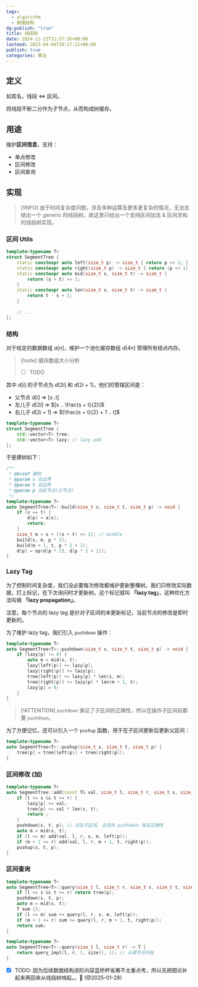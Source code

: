 ```yaml
---
tags:
  - algorithm
  - 数据结构
dg-publish: "true"
title: 线段树
date: 2024-11-22T11:57:35+08:00
lastmod: 2025-04-04T20:27:21+08:00
publish: true
categories: 算法
---
```


## 定义

如其名，线段 $\Leftrightarrow$ 区间。

将线段不断二分作为子节点，从而构成树缓存。
## 用途

维护**区间信息**，支持：
+ 单点修改
+ 区间修改
+ 区间查询

## 实现

>[!INFO]
由于时间复杂度问题，涉及多种运算及更多更复杂的情况，无法总结出一个 generic 的线段树，故这里只给出一个支持区间加法 & 区间求和的线段树实现。

### 区间 Utils

```cpp
template<typename T>
struct SegmentTree {
	static constexpr auto left(size_t p) -> size_t { return p << 1; }
	static constexpr auto right(size_t p) -> size_t { return (p << 1) | 1; }
	static constexpr auto mid(size_t s, size_t t) -> size_t { 
		return (s + t) >> 1; 
	}
	static constexpr auto len(size_t s, size_t t) -> size_t {
		return t - s + 1;
	}
	
	// ...
};
```
### 结构

对于给定的数据数组 $a[n]$，维护一个池化缓存数组 $d[4n]$ 管理所有结点内存。

> [!note] 缓存数组大小分析
> - [ ]  TODO

其中 $d[i]$ 的子节点为 $d[2i]$ 和 $d[2i + 1]$，他们的管辖区间是：
+ 父节点 $d[i]$ $\Rightarrow$ $[s .. t]$
+ 左儿子 $d[2i]$ $\Rightarrow$ $[s .. \frac{s + t}{2}]$
+ 右儿子 $d[2i + 1]$ $\Rightarrow$ $[\frac{s + t}{2} + 1 .. t]$

```cpp
template<typename T>
struct SegmentTree {
	std::vector<T> tree;
	std::vector<T> lazy; // lazy add
};
```

于是建树如下：

```cpp
/**
 * @brief 建树
 * @param s 左边界
 * @param t 右边界
 * @param p 当前节点(父节点)
 */
template<typename T>
auto SegmentTree<T>::build(size_t s, size_t t, size_t p) -> void {
	if (s == t) {
		d[p] = a[s];
		return;
	}
	size_t m = s + ((s + t) >> 1); // middle
	build(s, m, p * 2);
	build(m + 1, t, p * 2 + 1);
	d[p] = op(d[p * 2], d[p * 2 + 1]);
}
```

### Lazy Tag

 为了控制时间复杂度，我们没必要每次修改都维护更新整棵树。我们只修改实际数据，打上标记，在下次询问时才更新树。这个标记就叫 **「lazy tag」**，这种优化方法叫做  **「lazy propagation」**。
 
注意，每个节点的 lazy tag 是针对子区间的未更新标记，当前节点的修改是即时更新的。

为了维护 lazy tag，我们引入 `pushdown` 操作：

```cpp
template<typename T>
auto SegmentTree<T>::pushdown(size_t s, size_t t, size_t p) -> void {
	if (lazy[p] != 0) {
		auto m = mid(s, t);
		lazy[left(p)] += lazy[p];
		lazy[right(p)] += lazy[p];
		tree[left(p)] += lazy[p] * len(s, m);
		tree[right(p)] += lazy[p] * len(m + 1, t);
		lazy[p] = 0;
	}
}
```

> [!ATTENTION]
`pushdown` 保证了子区间的正确性，所以在操作子区间前都要 `pushdown`。

为了方便记忆，还可以引入一个 `pushup` 函数，用于在子区间更新后更新父区间：

```cpp
template<typename T>
auto SegmentTree<T>::pushup(size_t s, size_t t, size_t p) {
	tree[p] = tree[left(p)] + tree[right(p)];
}
```

### 区间修改 (加)

```cpp
template<typename T>
auto SegmentTree::add(const T& val, size_t l, size_t r, size_t s, size_t t, size_t p) -> void {
	if (l <= s && t <= r) {
		lazy[p] += val;
		tree[p] += val * len(s, t);
		return ;
	}
	pushdown(s, t, p); // 涉及子区间, 必须先 pushdown 保证正确性
	auto m = mid(s, t);
	if (l <= m) add(val, l, r, s, m, left(p));
	if (m + 1 <= r) add(val, l, r, m + 1, t, right(p));
	pushup(s, t, p);
}
```
### 区间查询

```cpp
template<typename T>
auto SegmentTree<T>::query(size_t l, size_t r, size_t s, size_t t, size_t p) -> T {
	if (l <= s && t <= r) return tree[p];
	pushdown(s, t, p);
	auto m = mid(s, t);
	T sum {};
	if (l <= m) sum += query(l, r, s, m, left(p));
	if (m + 1 <= r) sum += query(l, r, m + 1, t, right(p));
	return sum;
}

template<typename T>
auto SegmentTree<T>::query(size_t l, size_t r) -> T {
	return query_impl(l, r, 1, size(), 1); // 从根节点开始
}
```

- [x] TODO: 因为后续数据结构进阶内容蓝桥杯省赛不太重点考，所以先把图论补起来再回来从线段树啃起。。🔽 (@2025-01-28)
